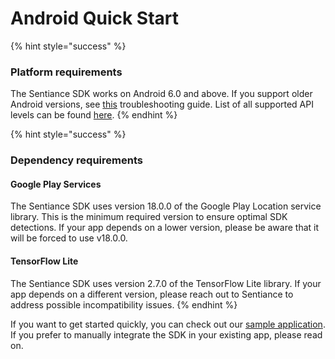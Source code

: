 # Android Quick Start

{% hint style="success" %}
### Platform requirements

The Sentiance SDK works on Android 6.0 and above. If you support older Android versions, see [this](../../troubleshooting/android.md#manifest-merger-failed-uses-sdk-minsdkversion-x-cannot-be-smaller-than-version-y-declared-in-library) troubleshooting guide. List of all supported API levels can be found [here](../../appendix/android/supported-api-levels.md).
{% endhint %}

{% hint style="success" %}
### Dependency requirements

#### Google Play Services

The Sentiance SDK uses version 18.0.0 of the Google Play Location service library. This is the minimum required version to ensure optimal SDK detections. If your app depends on a lower version, please be aware that it will be forced to use v18.0.0.

#### TensorFlow Lite

The Sentiance SDK uses version 2.7.0 of the TensorFlow Lite library. If your app depends on a different version, please reach out to Sentiance to address possible incompatibility issues.
{% endhint %}

If you want to get started quickly, you can check out our [sample application](https://github.com/sentiance/sample-apps-android). If you prefer to manually integrate the SDK in your existing app, please read on.
